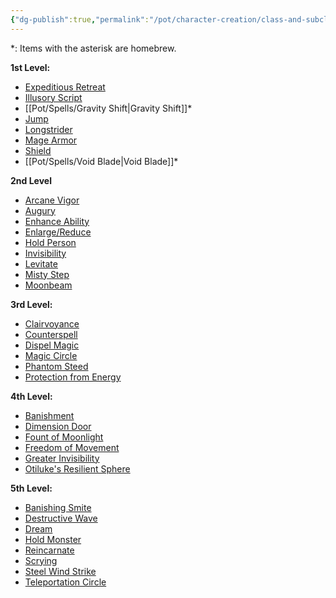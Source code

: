 ```yaml
---
{"dg-publish":true,"permalink":"/pot/character-creation/class-and-subclasses/riven/riven-spell-list-v1/","tags":["character-creation","riven"]}
---
```


\*: Items with the asterisk are homebrew.

**1st Level:**
- [Expeditious Retreat](http://dnd2024.wikidot.com/spell:expeditious-retreat)
- [Illusory Script](http://dnd2024.wikidot.com/spell:illusory-script)
- [[Pot/Spells/Gravity Shift\|Gravity Shift]]*
- [Jump](http://dnd2024.wikidot.com/spell:jump)
- [Longstrider](http://dnd2024.wikidot.com/spell:longstrider)
- [Mage Armor](http://dnd2024.wikidot.com/spell:mage-armor)
- [Shield](http://dnd2024.wikidot.com/spell:shield)
- [[Pot/Spells/Void Blade\|Void Blade]]*

**2nd Level**
- [Arcane Vigor](http://dnd2024.wikidot.com/spell:arcane-vigor)
- [Augury](http://dnd2024.wikidot.com/spell:augury)
- [Enhance Ability](http://dnd2024.wikidot.com/spell:enhance-ability)
- [Enlarge/Reduce](http://dnd2024.wikidot.com/spell:enlarge-reduce)
- [Hold Person](http://dnd2024.wikidot.com/spell:hold-person)
- [Invisibility](http://dnd2024.wikidot.com/spell:invisibility)
- [Levitate](http://dnd2024.wikidot.com/spell:levitate)
- [Misty Step](http://dnd2024.wikidot.com/spell:misty-step)
- [Moonbeam](http://dnd2024.wikidot.com/spell:moonbeam)

**3rd Level:**
- [Clairvoyance](http://dnd2024.wikidot.com/spell:clairvoyance)
- [Counterspell](http://dnd2024.wikidot.com/spell:counterspell)
- [Dispel Magic](http://dnd2024.wikidot.com/spell:dispel-magic)
- [Magic Circle](http://dnd2024.wikidot.com/spell:magic-circle)
- [Phantom Steed](http://dnd2024.wikidot.com/spell:phantom-steed)
- [Protection from Energy](http://dnd2024.wikidot.com/spell:protection-from-energy)

**4th Level:**
- [Banishment](http://dnd2024.wikidot.com/spell:banishment)
- [Dimension Door](http://dnd2024.wikidot.com/spell:dimension-door)
- [Fount of Moonlight](http://dnd2024.wikidot.com/spell:fount-of-moonlight)
- [Freedom of Movement](http://dnd2024.wikidot.com/spell:freedom-of-movement)
- [Greater Invisibility](http://dnd2024.wikidot.com/spell:greater-invisibility)
- [Otiluke's Resilient Sphere](http://dnd2024.wikidot.com/spell:otilukes-resilient-sphere)


**5th Level:**
- [Banishing Smite](http://dnd2024.wikidot.com/spell:banishing-smite)
- [Destructive Wave](http://dnd2024.wikidot.com/spell:destructive-wave)
- [Dream](http://dnd2024.wikidot.com/spell:dream)
- [Hold Monster](http://dnd2024.wikidot.com/spell:hold-monster)
- [Reincarnate](http://dnd2024.wikidot.com/spell:reincarnate)
- [Scrying](http://dnd2024.wikidot.com/spell:scrying)
- [Steel Wind Strike](http://dnd2024.wikidot.com/spell:steel-wind-strike)
- [Teleportation Circle](http://dnd2024.wikidot.com/spell:teleportation-circle)
